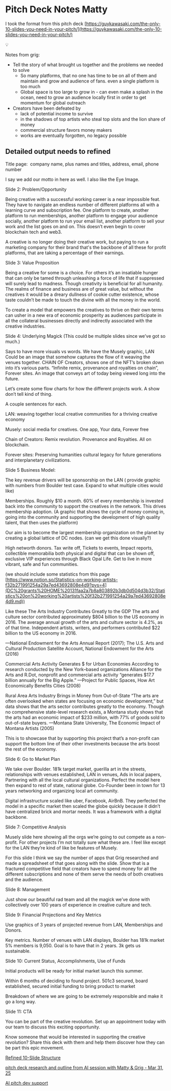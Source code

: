 # Pitch Deck Notes Matty

I took the format from this pitch deck [https://guykawasaki.com/the-only-10-slides-you-need-in-your-pitch/](https://guykawasaki.com/the-only-10-slides-you-need-in-your-pitch/)

<aside>
💡

Notes from grig:

- Tell the story of what brought us together and the problems we needed to solve
    - So many platforms, that no one has time to be on all of them and maintain and grow and audience of fans. even a single platform is too much
    - Global space is too large to grow in - can even make a splash in the ocean, need to grow an audience locally first in order to get momentum for global outreach
- Creators have been defeated by
    - lack of potential income to survive
    - in the shadows of top artists who steal top slots and the lion share of money
    - commercial structure favors money makers
    - works are eventually forgotten, no legacy possible
</aside>

## Detailed output needs to refined

Title page:  company name, plus names and titles, address, email, phone number

I say we add our motto in here as well. I also like the Eye Image. 

Slide 2: Problem/Opportunity

Being creative with a successful working career is a near impossible feat. They have to navigate an endless number of different platforms all with a learning curve and subscription fee. One platform to create, another platform to run memberships, another platform to engage your audience socially, another platform to run your email list, another platform to sell your work and the list goes on and on. This doesn’t even begin to cover blockchain tech and web3.

A creative is no longer doing their creative work, but paying to run a marketing company for their brand that's the backbone of all these for profit platforms, that are taking a percentage of their earnings.

Slide 3: Value Proposition

Being a creative for some is a choice. For others it’s an insatiable hunger that can only be tamed through unleashing a force of life that if suppressed will surely lead to madness. Though creativity is beneficial for all humanity. The realms of finance and business are of great value, but without the creatives it would be a dreary dullness of cookie cutter existence, whose taste couldn’t be made to touch the divine with all the money in the world.

To create a model that empowers the creatives to thrive on their own terms can usher in a new era of economic prosperity as audiences participate in all the collateral businesses directly and indirectly associated with the creative industries.

Slide 4: Underlying Magick (This could be multiple slides since we’ve got so much.)

Says to have more visuals vs words. We have the Musely graphic, LAN Could be an image that somehow captures the flow of it weaving the venues together. CHAIN OF Creators, shows one of the NFT’s broken down into it’s various parts. “Infinite remix, provenance and royalties on chain”, Forever sites. An image that conveys art of today being viewed long into the future.

Let’s create some flow charts for how the different projects work. A show don’t tell kind of thing.

A couple sentences for each.

LAN: weaving together local creative communities for a thriving creative economy

Musely: social media for creatives. One app, Your data, Forever free

Chain of Creators: Remix revolution. Provenance and Royalties. All on blockchain.

Forever sites: Preserving humanities cultural legacy for future generations and interplanetary civilizations.

Slide 5 Business Model:

The key revenue drivers will be sponsorship on the LAN ( provide graphic with numbers from Boulder test case. Expand to what multiple cities would like)

Memberships. Roughly $10 a month. 60% of every membership is invested back into the community to support the creatives in the network. This drives membership adoption. (A graphic that shows the cycle of money coming in, going into the community and supporting the development of high quality talent, that then uses the platform)

Our aim is to become the largest membership organization on the planet by creating a global lattice of DC nodes. (can we get this done visually?)

High networth donors. Tax write off, Tickets to events, Impact reports, collectible memorabilia both physical and digital that can be shown off, exclusive VIP experiences through Black Opal Life. Get to live in more vibrant, safe and fun communities.

(we should include some statistics from this page [https://www.notion.so/Statistics-on-working-artists-f32b271991254a29a7ed43692808e4d9?pvs=4](DC%20grants%20HOME%20131faa2a7b8a803892b3db0d504d3b32/Statistics%20on%20working%20artists%20f32b271991254a29a7ed43692808e4d9.md)) 

Like these 
The Arts Industry Contributes Greatly to the GDP
The arts and culture sector contributed approximately $804 billion to the US economy in 2016. The average annual growth of the arts and culture sector is 4.2%, as of that time. Independent artists, writers, and performers contributed $22 billion to the US economy in 2016.

 —National Endowment for the Arts Annual Report (2017); The U.S. Arts and Cultural Production Satellite Account, National Endowment for the Arts (2016)

Commercial Arts Activity Generates $ for Urban Economies
According to research conducted by the New York–based organizations Alliance for the Arts and R.Dot, nonprofit and commercial arts activity “generates $17.7 billion annually for the Big Apple.” —Project for Public Spaces, How Art Economically Benefits Cities (2008)

Rural Area Arts Industry Brings in Money from Out-of-State
“The arts are often overlooked when states are focusing on economic development,” but data shows that the arts sector contributes greatly to the economy. Though no comprehensive state-level research exists, a Montana study shows that the arts had an economic impact of $233 million, with 77% of goods sold to out-of-state buyers. —Montana State University, The Economic Impact of Montana
Artists (2005)

This is to showcase that by supporting this project that’s a non-profit can support the bottom line of their other investments because the arts boost the rest of the economy.

Slide 6: Go to Market Plan

We take over Boulder. 181k target market, guerilla art in the streets, relationships with venues established, LAN in venues, Ads in local papers, Partnering with all the local cultural organizations. Perfect the model here then expand to rest of state, national globe. Co-Founder been in town for 13 years networking and organizing local art community.

Digital infrastructure scaled like uber, Facebook, AirBnB. They perfected the model in a specific market then scaled the globe quickly because it didn’t have centralized brick and mortar needs. It was a framework with a digital backbone.

Slide 7: Competitive Analysis

Musely slide here showing all the orgs we’re going to out compete as a non-profit. For other projects I’m not totally sure what these are. I feel like except for the LAN they’re kind of like be features of Musely.

For this slide I think we say the number of apps that Grig researched and made a spreadsheet of that goes along with the slide. Show that is a fractured competitive field that creators have to spend money for all the different subscriptions  and none of them serve the needs of both creatives and the audience.

Slide 8: Management

Just show our beautiful rad team and all the magick we’ve done with collectively over 100 years of experience in creative culture and tech.

Slide 9: Financial Projections and Key Metrics

Use graphics of 3 years of projected revenue from LAN, Memberships and Donors.

Key metrics. Number of venues with LAN displays, Boulder has 181k market 5% members is 9,050. Goal is to have that in 2 years. 3k gets us sustainable.

Slide 10: Current Status, Accomplishments, Use of Funds

Initial products will be ready for initial market launch this summer.

Within 6 months of deciding to found project. 501c3 secured, board established, secured initial funding to bring product to market

Breakdown of where we are going to be extremely responsible and make it go a long way.

Slide 11: CTA

You can be part of the creative revolution. Set up an appointment today with our team to discuss this exciting opportunity.

Know someone that would be interested in supporting the creative revolution? Share this deck with them and help them discover how they can be part this epic movement.

[Refined 10-Slide Structure](Pitch%20Deck%20Notes%20Matty%201b4faa2a7b8a8040a95cf01a2c19a548/Refined%2010-Slide%20Structure%201c8faa2a7b8a80acac19e96978783500.md)

[pitch deck research and outline from AI session with Matty & Grig - Mar 31, 25](Pitch%20Deck%20Notes%20Matty%201b4faa2a7b8a8040a95cf01a2c19a548/pitch%20deck%20research%20and%20outline%20from%20AI%20session%20wi%201c8faa2a7b8a808a8b70ef1e55df6291.md)

[AI pitch dev support](Pitch%20Deck%20Notes%20Matty%201b4faa2a7b8a8040a95cf01a2c19a548/AI%20pitch%20dev%20support%201c1faa2a7b8a808ebf89cf062601fc73.md)